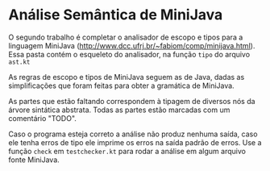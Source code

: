 
Análise Semântica de MiniJava
=============================

O segundo trabalho é completar o analisador de escopo e tipos para
a linguagem MiniJava (http://www.dcc.ufrj.br/~fabiom/comp/minijava.html).
Essa pasta contém o esqueleto do analisador, na função `tipo` do arquivo
`ast.kt`

As regras de escopo e tipos de MiniJava seguem as de Java, dadas
as simplificações que foram feitas para obter a gramática de MiniJava.

As partes que estão faltando correspondem à tipagem de 
diversos nós da árvore sintática abstrata. Todas as partes estão marcadas
com um comentário "TODO".

Caso o programa esteja correto a análise não produz nenhuma saída,
caso ele tenha erros de tipo ele imprime os
erros na saída padrão de erros. Use a função `check` em `testchecker.kt`
para rodar a análise em algum arquivo fonte MiniJava.

